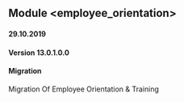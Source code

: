 ## Module <employee_orientation>

#### 29.10.2019
#### Version 13.0.1.0.0
#### Migration
Migration Of Employee Orientation & Training



